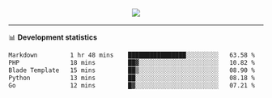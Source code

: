 <h3 align="center">
  <a href="https://github.com/hwalker928">
      <img src="https://github-profile-trophy.vercel.app/?username=hwalker928&no-bg=true&no-frame=true">
  </a>
</h3>


<hr>

📊 **Development statistics**

<!--START_SECTION:waka-->

```txt
Markdown         1 hr 48 mins    ████████████████░░░░░░░░░   63.58 %
PHP              18 mins         ██▓░░░░░░░░░░░░░░░░░░░░░░   10.82 %
Blade Template   15 mins         ██▒░░░░░░░░░░░░░░░░░░░░░░   08.90 %
Python           13 mins         ██░░░░░░░░░░░░░░░░░░░░░░░   08.18 %
Go               12 mins         █▓░░░░░░░░░░░░░░░░░░░░░░░   07.21 %
```

<!--END_SECTION:waka-->
